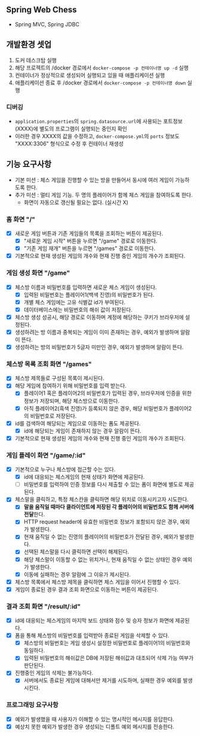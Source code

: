## Spring Web Chess

- Spring MVC, Spring JDBC

## 개발환경 셋업

1. 도커 데스크탑 실행
2. 해당 프로젝트의 /docker 경로에서 `docker-compose -p 컨테이너명 up -d` 실행
3. 컨테이너가 정상적으로 생성되어 실행되고 있을 때 애플리케이션 실행
4. 애플리케이션 종료 후 /docker 경로에서 `docker-compose -p 컨테이너명 down` 실행

### 디버깅

- `application.properties`의 `spring.datasource.url`에 사용되는 포트정보(XXXX)에 별도의 프로그램이 실행되는 중인지 확인
- 이러한 경우 XXXX의 값을 수정하고, `docker-compose.yml`의 `ports` 정보도 "XXXX:3306" 형식으로 수정 후 컨테이너 재생성

## 기능 요구사항

- 기본 미션 : 체스 게임을 진행할 수 있는 방을 만들어서 동시에 여러 게임이 가능하도록 한다.
- 추가 미션 : 멀티 게임 기능. 두 명의 플레이어가 함께 체스 게임을 참여하도록 한다.
    - 화면이 자동으로 갱신될 필요는 없다. (실시간 X)

### 홈 화면 "/"

- [x] 새로운 게임 버튼과 기존 게임들의 목록을 조회하는 버튼이 제공된다.
    - [x] "새로운 게임 시작" 버튼을 누르면 "/game" 경로로 이동한다.
    - [x] "기존 게임 재개" 버튼을 누르면 "/games" 경로로 이동한다.
- [x] 기본적으로 현재 생성된 게임의 개수와 현재 진행 중인 게임의 개수가 조회된다.

### 게임 생성 화면 "/game"

- [x] 체스방 이름과 비밀번호를 입력하면 새로운 체스 게임이 생성된다.
    - [x] 입력된 비밀번호는 플레이어1(백색 진영)의 비밀번호가 된다.
    - [x] 개별 체스 게임에는 고유 식별값 id가 부여된다.
    - [x] 데이터베이스에는 비밀번호의 해쉬 값이 저장된다.
- [x] 체스방 생성 성공시, 해당 경로로 이동하며 계정에 해당하는 쿠키가 브라우저에 설정된다.
- [x] 생성하려는 방 이름과 중복되는 게임이 이미 존재하는 경우, 예외가 발생하며 알람이 뜬다.
- [x] 생성하려는 방의 비밀번호가 5글자 미만인 경우, 예외가 발생하며 알람이 뜬다.

### 체스방 목록 조회 화면 "/games"

- [x] 체스방 제목들로 구성된 목록이 제시된다.
- [x] 해당 게임에 참여하기 위해 비밀번호를 입력 받는다.
    - [x] 플레이어1 혹은 플레이어2의 비밀번호가 입력된 경우, 브라우저에 인증을 위한 정보가 저장되며, 해당 체스방으로 이동한다.
    - [x] 아직 플레이어2(흑색 진영)가 등록되지 않은 경우, 해당 비밀번호가 플레이어2의 비밀번호로 저장된다.
- [x] id를 검색하여 해당되는 게임으로 이동하는 폼도 제공된다.
    - [x] id에 해당되는 게임이 존재하지 않는 경우 알람이 뜬다.
- [x] 기본적으로 현재 생성된 게임의 개수와 현재 진행 중인 게임의 개수가 조회된다.

### 게임 플레이 화면 "/game/:id"

- [x] 기본적으로 누구나 체스방에 접근할 수는 있다.
    - [x] id에 대응되는 체스게임의 현재 상태가 화면에 제공된다.
    - [ ] 비밀번호를 입력하여 인증 정보를 다시 제출할 수 있는 폼이 화면에 별도로 제공된다.
- [x] 체스말을 클릭하고, 특정 체스칸을 클릭하면 해당 위치로 이동시키고자 시도한다.
    - [x] **말을 움직일 때마다 클라이언트에 저장된 각 플레이어의 비밀번호도 함께 서버에 전달**한다.
    - [x] HTTP request header에 유효한 비밀번호 정보가 포함되지 않은 경우, 예외가 발생한다.
    - [x] 현재 움직일 수 없는 진영의 플레이어의 비밀번호가 전달된 경우, 예외가 발생한다.
    - [x] 선택된 체스말을 다시 클릭하면 선택이 해제된다.
    - [x] 해당 체스말이 이동할 수 없는 위치거나, 현재 움직일 수 없는 상태인 경우 예외가 발생한다.
    - [x] 이동에 실패하는 경우 알람에 그 이유가 제시된다.
- [x] 체스방 목록에서 체스방 제목을 클릭하면 체스 게임을 이어서 진행할 수 있다.
- [x] 게임이 종료된 경우 결과 조회 화면으로 이동하는 버튼이 제공된다.

### 결과 조회 화면 "/result/:id"

- [x] id에 대응되는 체스게임의 마지막 보드 상태와 점수 및 승자 정보가 화면에 제공된다.
- [x] 폼을 통해 체스방의 비밀번호를 입력받아 종료된 게임을 삭제할 수 있다.
    - [x] 체스방의 비밀번호는 게임 생성시 설정한 비밀번호로 플레이어1의 비밀번호와 동일하다.
    - [x] 입력된 비밀번호의 해쉬값은 DB에 저장된 해쉬값과 대조되어 삭제 가능 여부가 판단된다.
- [x] 진행중인 게임의 삭제는 불가능하다.
    - [x] 서버에서도 종료된 게임에 대해서만 제거를 시도하며, 실패한 경우 예외를 발생시킨다.

### 프로그래밍 요구사항

- [x] 예외가 발생했을 때 사용자가 이해할 수 있는 명시적인 메시지를 응답한다.
- [x] 예상치 못한 예외가 발생한 경우 생성되는 디폴트 예외 메시지를 전송한다.
